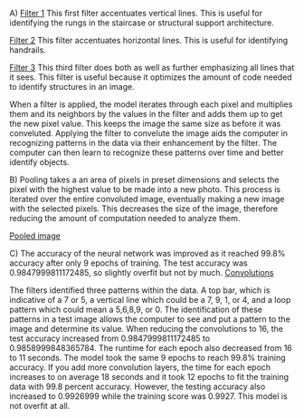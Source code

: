 A)
[Filter 1](https://user-images.githubusercontent.com/67921793/87493981-f2e91680-c61b-11ea-8db2-3e05b4d0114e.png)
This first filter accentuates vertical lines. This is useful for identifying the rungs in the staircase or
structural support architecture. 


[Filter 2](https://user-images.githubusercontent.com/67921793/87494065-21ff8800-c61c-11ea-80e7-28c926938c81.png)
This filter accentuates horizontal lines. This is useful for identifying handrails.


[Filter 3](https://user-images.githubusercontent.com/67921793/87494179-5e32e880-c61c-11ea-9b0d-6dde23b4f7d9.png)
This third filter does both as well as further emphasizing all lines that it sees. This filter is useful because
it optimizes the amount of code needed to identify structures in an image.

When a filter is applied, the model iterates through each pixel and multiplies them and its neighbors by the values in the filter
and adds them up to get the new pixel value.
This keeps the image the same size as before it was conveluted. Applying the filter to convelute the image aids the computer
in recognizing patterns in the data via their enhancement by the filter. The computer can then learn to recognize these patterns
over time and better identify objects. 

B)
Pooling takes a an area of pixels in preset dimensions and selects the pixel with the highest value to be made into a new photo.
This process is iterated over the entire convoluted image, eventually making a new image with the selected pixels. This decreases 
the size of the image, therefore reducing the amount of computation needed to analyze them.

[Pooled image](https://user-images.githubusercontent.com/67921793/87494991-55431680-c61e-11ea-876f-df34bb1e8c4a.png)

C)
The accuracy of the neural network was improved as it reached 99.8% accuracy after only 9 epochs of training.
The test accuracy was 0.9847999811172485, so slightly overfit but not by much.
[Convolutions](https://user-images.githubusercontent.com/67921793/87500089-ae647780-c629-11ea-808e-2a2d6bca203d.png)

The filters identified three patterns within the data. A top bar, which is indicative of a 7 or 5, a vertical line which
could be a 7, 9, 1, or 4, and a loop pattern which could mean a 5,6,8,9, or 0. The identification of these patterns in a test
image allows the computer to see and put a pattern to the image and determine its value. 
When reducing the convolutions to 16, the test accuracy increased from 0.9847999811172485 to 0.9858999848365784. The runtime
for each epoch also decreased from 16 to 11 seconds. The model took the same 9 epochs to reach 99.8% training accuracy.
If you add more convolution layers, the time for each epoch increases to on average 18 seconds and it took 12 epochs to fit the training
data with 99.8 percent accuracy. However, the testing accuracy also increased to 0.9926999 while the training score was 0.9927. This model
is not overfit at all. 


